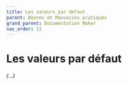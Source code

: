 ```yaml
---
title: Les valeurs par défaut
parent: Bonnes et Mauvaises pratiques
grand_parent: Documentation Maker
nav_order: 11
---
```


# Les valeurs par défaut


*(...)*
